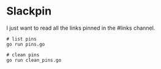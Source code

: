 Slackpin
===========

I just want to read all the links pinned in the #links channel.

    # list pins 
    go run pins.go

    # clean pins
    go run clean_pins.go
